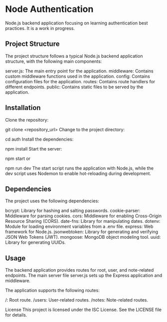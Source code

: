 # Node Authentication

Node.js backend application focusing on learning authentication best practices. It is a work in progress.

## Project Structure

The project structure follows a typical Node.js backend application structure, with the following main components:

server.js: The main entry point for the application.
middleware: Contains custom middleware functions used in the application.
config: Contains configuration files for the application.
routes: Contains route handlers for different endpoints.
public: Contains static files to be served by the application.

## Installation

Clone the repository:

git clone <repository_url>
Change to the project directory:

cd auth
Install the dependencies:

npm install
Start the server:

npm start
or

npm run dev
The start script runs the application with Node.js, while the dev script uses Nodemon to enable hot-reloading during development.

## Dependencies

The project uses the following dependencies:

bcrypt: Library for hashing and salting passwords.
cookie-parser: Middleware for parsing cookies.
cors: Middleware for enabling Cross-Origin Resource Sharing (CORS).
date-fns: Library for manipulating dates.
dotenv: Module for loading environment variables from a .env file.
express: Web framework for Node.js.
jsonwebtoken: Library for generating and verifying JSON Web Tokens (JWT).
mongoose: MongoDB object modeling tool.
uuid: Library for generating UUIDs.

## Usage

The backend application provides routes for root, user, and note-related endpoints. The main server file server.js sets up the Express application and middleware.

The application supports the following routes:

/: Root route.
/users: User-related routes.
/notes: Note-related routes.

License
This project is licensed under the ISC License. See the LICENSE file for details.
